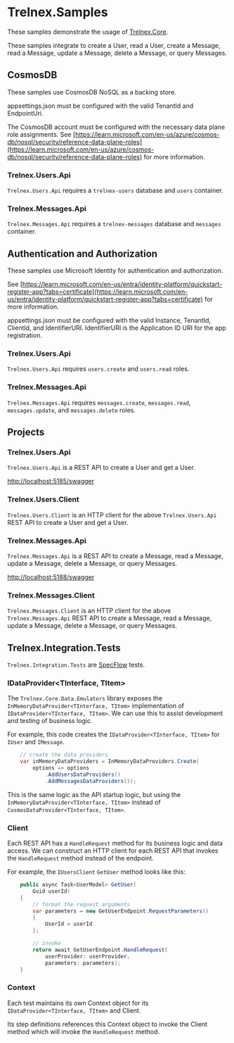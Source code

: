 # Trelnex.Samples

These samples demonstrate the usage of [Trelnex.Core](https://github.com/StevenKehrli/Trelnex.Core).

These samples integrate to create a User, read a User, create a Message, read a Message, update a Message, delete a Message, or query Messages.

## CosmosDB

These samples use CosmosDB NoSQL as a backing store.

appsettings.json must be configured with the valid TenantId and EndpointUri.

The CosmosDB account must be configured with the necessary data plane role assignments. See [https://learn.microsoft.com/en-us/azure/cosmos-db/nosql/security/reference-data-plane-roles](https://learn.microsoft.com/en-us/azure/cosmos-db/nosql/security/reference-data-plane-roles) for more information.

### Trelnex.Users.Api

`Trelnex.Users.Api` requires a `trelnex-users` database and `users` container.

### Trelnex.Messages.Api

`Trelnex.Messages.Api` requires a `trelnex-messages` database and `messages` container.

## Authentication and Authorization

These samples use Microsoft Identity for authentication and authorization.

See [https://learn.microsoft.com/en-us/entra/identity-platform/quickstart-register-app?tabs=certificate](https://learn.microsoft.com/en-us/entra/identity-platform/quickstart-register-app?tabs=certificate) for more information.

appsettings.json must be configured with the valid Instance, TenantId, ClientId, and IdentifierURI. IdentifierURI is the Application ID URI for the app registration.

### Trelnex.Users.Api

`Trelnex.Users.Api` requires `users.create` and `users.read` roles.

### Trelnex.Messages.Api

`Trelnex.Messages.Api` requires `messages.create`, `messages.read`, `messages.update`, and `messages.delete` roles.

## Projects

### Trelnex.Users.Api

`Trelnex.Users.Api` is a REST API to create a User and get a User.

[http://localhost:5185/swagger](http://localhost:5185/swagger)

### Trelnex.Users.Client

`Trelnex.Users.Client` is an HTTP client for the above `Trelnex.Users.Api` REST API to create a User and get a User.

### Trelnex.Messages.Api

`Trelnex.Messages.Api` is a REST API to create a Message, read a Message, update a Message, delete a Message, or query Messages.

[http://localhost:5188/swagger](http://localhost:5188/swagger)

### Trelnex.Messages.Client

`Trelnex.Messages.Client` is an HTTP client for the above `Trelnex.Messages.Api` REST API to create a Message, read a Message, update a Message, delete a Message, or query Messages.

## Trelnex.Integration.Tests

`Trelnex.Integration.Tests` are [SpecFlow](https://specflow.org/) tests.

### IDataProvider<TInterface, TItem>

The `Trelnex.Core.Data.Emulators` library exposes the `InMemoryDataProvider<TInterface, TItem>` implementation of `IDataProvider<TInterface, TItem>`. We can use this to assist development and testing of business logic.

For example, this code creates the `IDataProvider<TInterface, TItem>` for `IUser` and `IMessage`.

```csharp
    // create the data providers
    var inMemoryDataProviders = InMemoryDataProviders.Create(
        options => options
            .AddUsersDataProviders()
            .AddMessagesDataProviders());
```

This is the same logic as the API startup logic, but using the `InMemoryDataProvider<TInterface, TItem>` instead of `CosmosDataProvider<TInterface, TItem>`.

### Client

Each REST API has a `HandleRequest` method for its business logic and data access. We can construct an HTTP client for each REST API that invokes the `HandleRequest` method instead of the endpoint.

For example, the `IUsersClient` `GetUser` method looks like this:

```csharp
    public async Task<UserModel> GetUser(
        Guid userId)
    {
        // format the request arguments
        var parameters = new GetUserEndpoint.RequestParameters()
        {
            UserId = userId
        };

        // invoke
        return await GetUserEndpoint.HandleRequest(
            userProvider: userProvider,
            parameters: parameters);
    }
```

### Context

Each test maintains its own Context object for its `IDataProvider<TInterface, TItem>` and Client.

Its step definitions references this Context object to invoke the Client method which will invoke the `HandleRequest` method.
